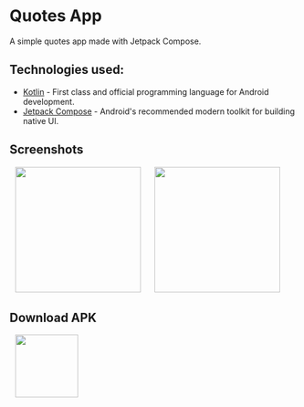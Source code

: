 # Quotes App
A simple quotes app made with Jetpack Compose.

## Technologies used:
* [Kotlin](https://kotlinlang.org/) - First class and official programming language for Android development.
* [Jetpack Compose](https://developer.android.com/jetpack/compose) - Android's recommended modern toolkit for building native UI.

## Screenshots

<img src="https://github.com/mondal-souvik/test_readme/assets/100204863/71367dea-a7c2-4ded-ae7d-41e0fc09afb5" width="220" hspace="10">
<img src="https://github.com/mondal-souvik/test_readme/assets/100204863/f9941a25-9607-47b3-a529-3c205f05d24e"  width="220" hspace="10">

## Download APK
<img src="https://github.com/mondal-souvik/test_readme/assets/100204863/0e4aed51-659a-462b-a747-c7f7ab84e1f5" width="110px" hspace="10">
